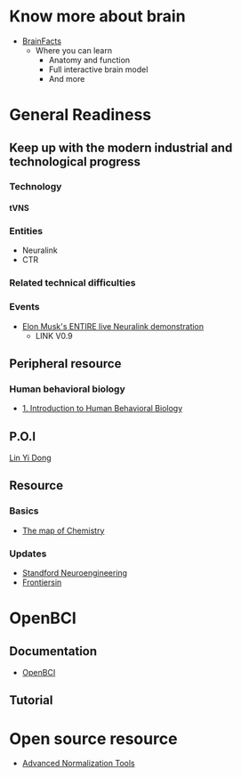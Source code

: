 # Know more about brain
- [BrainFacts](https://www.brainfacts.org/)
  - Where you can learn
    - Anatomy and function
    - Full interactive brain model
    - And more

# General Readiness
## Keep up with the modern industrial and technological progress
### Technology
#### tVNS
### Entities
- Neuralink
- CTR
### Related technical difficulties
### Events
- [Elon Musk's ENTIRE live Neuralink demonstration](https://www.youtube.com/watch?v=iOWFXqT5MZ4)
  - LINK V0.9
## Peripheral resource
### Human behavioral biology
- [1. Introduction to Human Behavioral Biology](https://www.youtube.com/watch?v=NNnIGh9g6fA)

## P.O.I
[Lin Yi Dong](https://onetwo.ren/about/)

## Resource


### Basics
- [The map of Chemistry](https://www.youtube.com/watch?v=P3RXtoYCW4M)

### Updates
- [Standford Neuroengineering](https://neuroscience.stanford.edu/research/neuroengineering)
- [Frontiersin](https://www.frontiersin.org/)


# OpenBCI
## Documentation
- [OpenBCI](https://docs.openbci.com/docs/01GettingStarted/01-Boards/CytonGS)
## Tutorial
# Open source resource
- [Advanced Normalization Tools](https://github.com/ANTsX/ANTs)